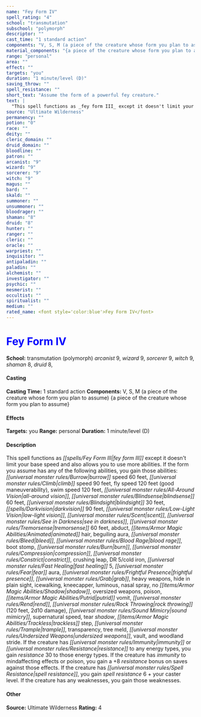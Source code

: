 ```yaml
---
name: "Fey Form IV"
spell_rating: "4"
school: "transmutation"
subschool: "polymorph"
descriptor: ""
cast_time: "1 standard action"
components: "V, S, M (a piece of the creature whose form you plan to assume)"
material_components: "{a piece of the creature whose form you plan to assume}"
range: "personal"
area: ""
effect: ""
targets: "you"
duration: "1 minute/level (D)"
saving_throw: ""
spell_resistance: ""
short_text: "Assume the form of a powerful fey creature."
text: |
  "This spell functions as _fey form III_ except it doesn't limit your base speed and also allows you to use more abilities. If the form you assume has any of the following abilities, you gain those abilities: burrow speed 60 feet, climb speed 90 feet, fly speed 120 feet (good maneuverability), swim speed 120 feet, all-around vision, blindsense 60 feet, blindsight 30 feet, darkvision 90 feet, low-light vision, scent, see in darkness, tremorsense 60 feet, abduct, animated hair, beguiling aura, bleed, blood rage, boot stomp, burn, compression, constrict, crushing leap, DR 5/cold iron, fast healing 5, fear aura, frightful presence, grab, heavy weapons, hide in plain sight, icewalking, kneecapper, luminous, nasal spray, no shadow, oversized weapons, poison, putrid vomit, rend, rock throwing (120 feet, 2d10 damage), sound mimicry, supernatural speed, tear shadow, trackless step, trample, transparency, tree meld, undersized weapons, vault, and woodland stride. If the creature has immunity or resistance to any energy types, you gain resistance 30 to those energy types. If the creature has immunity to mindaffecting effects or poison, you gain a +8 resistance bonus on saves against those effects. If the creature has spell resistance, you gain spell resistance 6 + your caster level. If the creature has any weaknesses, you gain those weaknesses."
source: "Ultimate Wilderness"
permanency: ""
potion: "0"
race: ""
deity: ""
cleric_domain: ""
druid_domain: ""
bloodline: ""
patron: ""
arcanist: "9"
wizard: "9"
sorcerer: "9"
witch: "9"
magus: ""
bard: ""
skald: ""
summoner: ""
unsummoner: ""
bloodrager: ""
shaman: "8"
druid: "8"
hunter: ""
ranger: ""
cleric: ""
oracle: ""
warpriest: ""
inquisitor: ""
antipaladin: ""
paladin: ""
alchemist: ""
investigator: ""
psychic: ""
mesmerist: ""
occultist: ""
spiritualist: ""
medium: ""
rated_name: <font style='color:blue'>Fey Form IV</font>
---
```


# <font style='color:blue'>Fey Form IV</font> 
**School:** transmutation (polymorph) 
_arcanist_ 9, _wizard_ 9, _sorcerer_ 9, _witch_ 9, _shaman_ 8, _druid_ 8, 
#### Casting
**Casting Time:** 1 standard action
 **Components:** V, S, M (a piece of the creature whose form you plan to assume) {a piece of the creature whose form you plan to assume}
 #### Effects
**Targets:** you
**Range:** personal
**Duration:** 1 minute/level (D)

 #### Description
This spell functions as _[[spells/Fey Form III|fey form III]]_ except it doesn't limit your base speed and also allows you to use more abilities. If the form you assume has any of the following abilities, you gain those abilities: _[[universal monster rules/Burrow|burrow]]_ speed 60 feet, _[[universal monster rules/Climb|climb]]_ speed 90 feet, fly speed 120 feet (good maneuverability), swim speed 120 feet, _[[universal monster rules/All-Around Vision|all-around vision]]_, _[[universal monster rules/Blindsense|blindsense]]_ 60 feet, _[[universal monster rules/Blindsight|blindsight]]_ 30 feet, _[[spells/Darkvision|darkvision]]_ 90 feet, _[[universal monster rules/Low-Light Vision|low-light vision]]_, _[[universal monster rules/Scent|scent]]_, _[[universal monster rules/See in Darkness|see in darkness]]_, _[[universal monster rules/Tremorsense|tremorsense]]_ 60 feet, abduct, _[[items/Armor Magic Abilities/Animated|animated]]_ hair, beguiling aura, _[[universal monster rules/Bleed|bleed]]_, _[[universal monster rules/Blood Rage|blood rage]]_, boot stomp, _[[universal monster rules/Burn|burn]]_, _[[universal monster rules/Compression|compression]]_, _[[universal monster rules/Constrict|constrict]]_, crushing leap, DR 5/cold iron, _[[universal monster rules/Fast Healing|fast healing]]_ 5, _[[universal monster rules/Fear|fear]]_ aura, _[[universal monster rules/Frightful Presence|frightful presence]]_, _[[universal monster rules/Grab|grab]]_, heavy weapons, hide in plain sight, icewalking, kneecapper, luminous, nasal spray, no _[[items/Armor Magic Abilities/Shadow|shadow]]_, oversized weapons, poison, _[[items/Armor Magic Abilities/Putrid|putrid]]_ vomit, _[[universal monster rules/Rend|rend]]_, _[[universal monster rules/Rock Throwing|rock throwing]]_ (120 feet, 2d10 damage), _[[universal monster rules/Sound Mimicry|sound mimicry]]_, supernatural speed, tear _shadow_, _[[items/Armor Magic Abilities/Trackless|trackless]]_ step, _[[universal monster rules/Trample|trample]]_, transparency, tree meld, _[[universal monster rules/Undersized Weapons|undersized weapons]]_, vault, and woodland stride. If the creature has _[[universal monster rules/Immunity|immunity]]_ or _[[universal monster rules/Resistance|resistance]]_ to any energy types, you gain _resistance_ 30 to those energy types. If the creature has _immunity_ to mindaffecting effects or poison, you gain a +8 _resistance_ bonus on saves against those effects. If the creature has _[[universal monster rules/Spell Resistance|spell resistance]]_, you gain _spell resistance_ 6 + your caster level. If the creature has any weaknesses, you gain those weaknesses.

 #### Other
**Source:** Ultimate Wilderness
**Rating:** 4

